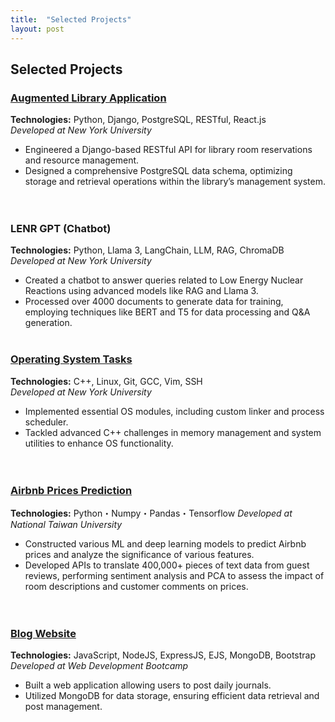 ```yaml
---
title:  "Selected Projects"
layout: post
---
```


## Selected Projects

### **[Augmented Library Application](https://github.com/Tingshow-liu/NYUARLibrary)**
**Technologies:** Python, Django, PostgreSQL, RESTful, React.js  
_Developed at New York University_  
- Engineered a Django-based RESTful API for library room reservations and resource management.
- Designed a comprehensive PostgreSQL data schema, optimizing storage and retrieval operations within the library’s management system.  
<br><br>

### **LENR GPT (Chatbot)**
**Technologies:** Python, Llama 3, LangChain, LLM, RAG, ChromaDB  
_Developed at New York University_  
- Created a chatbot to answer queries related to Low Energy Nuclear Reactions using advanced models like RAG and Llama 3.
- Processed over 4000 documents to generate data for training, employing techniques like BERT and T5 for data processing and Q&A generation.
<br><br>

### **[Operating System Tasks](https://github.com/Tingshow-liu/OS-Tasks)** 
**Technologies:** C++, Linux, Git, GCC, Vim, SSH  
_Developed at New York University_  
- Implemented essential OS modules, including custom linker and process scheduler.
- Tackled advanced C++ challenges in memory management and system utilities to enhance OS functionality.  
<br><br>

### **[Airbnb Prices Prediction](https://github.com/Tingshow-liu/Hotal-price-prediction)**
**Technologies:** Python・Numpy・Pandas・Tensorflow
_Developed at National Taiwan University_
- Constructed various ML and deep learning models to predict Airbnb prices and analyze the significance of various features.
- Developed APIs to translate 400,000+ pieces of text data from guest reviews, performing sentiment analysis and PCA to assess the impact of room descriptions and customer comments on prices.  
<br><br>

### **[Blog Website](https://github.com/Tingshow-liu/Blog-website)**
**Technologies:** JavaScript, NodeJS, ExpressJS, EJS, MongoDB, Bootstrap  
_Developed at Web Development Bootcamp_  
- Built a web application allowing users to post daily journals.
- Utilized MongoDB for data storage, ensuring efficient data retrieval and post management.  
